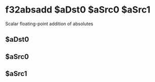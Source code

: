 # f32absadd $aDst0 $aSrc0 $aSrc1

Scalar floating-point addition of absolutes


## $aDst0

## $aSrc0

## $aSrc1

